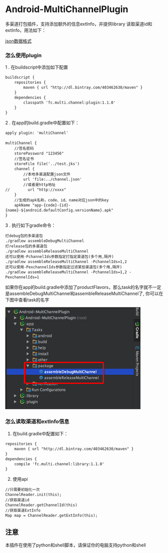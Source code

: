 # Android-MultiChannelPlugin
多渠道打包插件，支持添加额外的信息extInfo，并提供library 读取渠道id和extInfo，用法如下：

 [json数据格式](channel.json)

### 怎么使用plugin
1 . 在buildscript中添加如下配置
```
buildscript {
    repositories {
        maven { url "http://dl.bintray.com/403462630/maven" }
    }
    dependencies {
        classpath 'fc.multi.channel:plugin:1.1.0'
    }
}
```

2 . 在app的build.gradle中配置如下：
```
apply plugin: 'multiChannel'

multiChannel {
    //签名密码
    storePassword "123456"
    //签名证书
    storeFile file('../test.jks')
    channel {
        //本地多渠道配置json文件
        url 'file:../channel.json'
        //或者是http地址
//        url "http://xxxx"
    }
    //生成的apk名称，code、id、name对应json中的key
    apkName "app-{code}-{id}-{name}-${android.defaultConfig.versionName}.apk"
}

```
3 . 执行如下gradle命令：
```
打debug包的多渠道包
./gradlew assembleDebugMultiChannel 
打release包的多渠道包
./gradlew assembleReleaseMultiChannel 
还可以使用-PchannelIds参数指定打指定渠道包(多个用,隔开)
./gradlew assembleReleaseMultiChannel -PchannelIds=1,2
还可以使用-PexchannelIds参数指定过滤某些渠道包(多个用,隔开)
./gradlew assembleReleaseMultiChannel -PchannelIds=1,2 -PexchannelIds=1
```

如果你在app的build.gradle中添加了productFlavors，那么task的名字就不一定是assembleDebugMultiChannel和assembleReleaseMultiChannel了,
你可以在下图中查看task的名字

![tmp754639d2.png](tmp754639d2.png)

### 怎么读取渠道和extInfo信息
1. 在build.gradle中配置如下：
```
repositories {
    maven { url "http://dl.bintray.com/403462630/maven" }
}
dependencies {
    compile 'fc.multi.channel:library:1.1.0'
}
```
2. 使用api
```
//只需要初始化一次
ChannelReader.init(this);
//获取渠道id
ChannelReader.getChannelId(this)
//获取渠道ExtInfo
Map map = ChannelReader.getExtInfo(this);
```


## 注意
本插件在使用了python和shell脚本，请保证你的电脑支持python和shell
